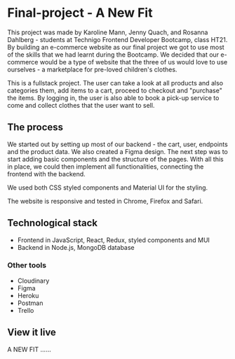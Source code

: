 # Final-project - A New Fit

This project was made by Karoline Mann, Jenny Quach, and Rosanna Dahlberg - students at Technigo Frontend Developer Bootcamp, class HT21. 
By building an e-commerce website as our final project we got to use most of the skills that we had learnt during the Bootcamp. 
We decided that our e-commerce would be a type of website that the three of us would love to use ourselves - a marketplace for pre-loved children's clothes.

This is a fullstack project. The user can take a look at all products and also categories them, add items to a cart, proceed to checkout and "purchase" the items. 
By logging in, the user is also able to book a pick-up service to come and collect clothes that the user want to sell.

## The process
We started out by setting up most of our backend - the cart, user, endpoints and the product data. We also created a Figma design.
The next step was to start adding basic components and the structure of the pages. 
With all this in place, we could then implement all functionalities, connecting the frontend with the backend.

We used both CSS styled components and Material UI for the styling.

The website is responsive and tested in Chrome, Firefox and Safari.

## Technological stack
* Frontend in JavaScript, React, Redux, styled components and MUI
* Backend in Node.js, MongoDB database

### Other tools
* Cloudinary
* Figma
* Heroku
* Postman
* Trello

## View it live
A NEW FIT
......
